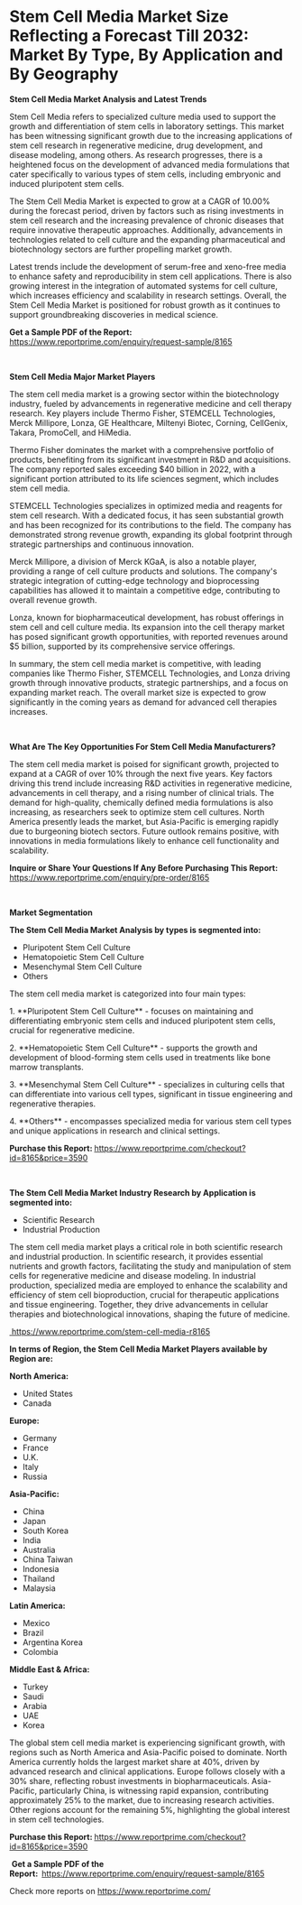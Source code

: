 <p><h1>Stem Cell Media Market Size Reflecting a Forecast Till 2032: Market By Type, By Application and By Geography</h1></p><p><strong>Stem Cell Media Market Analysis and Latest Trends</strong></p>
<p><p>Stem Cell Media refers to specialized culture media used to support the growth and differentiation of stem cells in laboratory settings. This market has been witnessing significant growth due to the increasing applications of stem cell research in regenerative medicine, drug development, and disease modeling, among others. As research progresses, there is a heightened focus on the development of advanced media formulations that cater specifically to various types of stem cells, including embryonic and induced pluripotent stem cells.</p><p>The Stem Cell Media Market is expected to grow at a CAGR of 10.00% during the forecast period, driven by factors such as rising investments in stem cell research and the increasing prevalence of chronic diseases that require innovative therapeutic approaches. Additionally, advancements in technologies related to cell culture and the expanding pharmaceutical and biotechnology sectors are further propelling market growth.</p><p>Latest trends include the development of serum-free and xeno-free media to enhance safety and reproducibility in stem cell applications. There is also growing interest in the integration of automated systems for cell culture, which increases efficiency and scalability in research settings. Overall, the Stem Cell Media Market is positioned for robust growth as it continues to support groundbreaking discoveries in medical science.</p></p>
<p><strong>Get a Sample PDF of the Report:&nbsp;</strong> <a href="https://www.reportprime.com/enquiry/request-sample/8165?utm_campaign=3012&utm_medium=2&utm_source=Github&utm_content=ia&utm_term=19032025&utm_id=stem-cell-media">https://www.reportprime.com/enquiry/request-sample/8165</a></p>
<p>&nbsp;</p>
<p><strong>Stem Cell Media Major Market Players</strong></p>
<p><p>The stem cell media market is a growing sector within the biotechnology industry, fueled by advancements in regenerative medicine and cell therapy research. Key players include Thermo Fisher, STEMCELL Technologies, Merck Millipore, Lonza, GE Healthcare, Miltenyi Biotec, Corning, CellGenix, Takara, PromoCell, and HiMedia. </p><p>Thermo Fisher dominates the market with a comprehensive portfolio of products, benefiting from its significant investment in R&D and acquisitions. The company reported sales exceeding $40 billion in 2022, with a significant portion attributed to its life sciences segment, which includes stem cell media.</p><p>STEMCELL Technologies specializes in optimized media and reagents for stem cell research. With a dedicated focus, it has seen substantial growth and has been recognized for its contributions to the field. The company has demonstrated strong revenue growth, expanding its global footprint through strategic partnerships and continuous innovation.</p><p>Merck Millipore, a division of Merck KGaA, is also a notable player, providing a range of cell culture products and solutions. The company's strategic integration of cutting-edge technology and bioprocessing capabilities has allowed it to maintain a competitive edge, contributing to overall revenue growth.</p><p>Lonza, known for biopharmaceutical development, has robust offerings in stem cell and cell culture media. Its expansion into the cell therapy market has posed significant growth opportunities, with reported revenues around $5 billion, supported by its comprehensive service offerings.</p><p>In summary, the stem cell media market is competitive, with leading companies like Thermo Fisher, STEMCELL Technologies, and Lonza driving growth through innovative products, strategic partnerships, and a focus on expanding market reach. The overall market size is expected to grow significantly in the coming years as demand for advanced cell therapies increases.</p></p>
<p>&nbsp;</p>
<p><strong>What Are The Key Opportunities For Stem Cell Media Manufacturers?</strong></p>
<p><p>The stem cell media market is poised for significant growth, projected to expand at a CAGR of over 10% through the next five years. Key factors driving this trend include increasing R&D activities in regenerative medicine, advancements in cell therapy, and a rising number of clinical trials. The demand for high-quality, chemically defined media formulations is also increasing, as researchers seek to optimize stem cell cultures. North America presently leads the market, but Asia-Pacific is emerging rapidly due to burgeoning biotech sectors. Future outlook remains positive, with innovations in media formulations likely to enhance cell functionality and scalability.</p></p>
<p><strong>Inquire or Share Your Questions If Any Before Purchasing This Report:</strong> <a href="https://www.reportprime.com/enquiry/pre-order/8165?utm_campaign=3012&utm_medium=2&utm_source=Github&utm_content=ia&utm_term=19032025&utm_id=stem-cell-media">https://www.reportprime.com/enquiry/pre-order/8165</a></p>
<p>&nbsp;</p>
<p><strong>Market Segmentation</strong></p>
<p><strong>The Stem Cell Media Market Analysis by types is segmented into:</strong></p>
<p><ul><li>Pluripotent Stem Cell Culture</li><li>Hematopoietic Stem Cell Culture</li><li>Mesenchymal Stem Cell Culture</li><li>Others</li></ul></p>
<p><p>The stem cell media market is categorized into four main types: </p><p>1. **Pluripotent Stem Cell Culture** - focuses on maintaining and differentiating embryonic stem cells and induced pluripotent stem cells, crucial for regenerative medicine.</p><p>2. **Hematopoietic Stem Cell Culture** - supports the growth and development of blood-forming stem cells used in treatments like bone marrow transplants.</p><p>3. **Mesenchymal Stem Cell Culture** - specializes in culturing cells that can differentiate into various cell types, significant in tissue engineering and regenerative therapies.</p><p>4. **Others** - encompasses specialized media for various stem cell types and unique applications in research and clinical settings.</p></p>
<p><strong>Purchase this Report:&nbsp;</strong><a href="https://www.reportprime.com/checkout?id=8165&price=3590&utm_campaign=3012&utm_medium=2&utm_source=Github&utm_content=ia&utm_term=19032025&utm_id=stem-cell-media">https://www.reportprime.com/checkout?id=8165&price=3590</a></p>
<p>&nbsp;</p>
<p><strong>The Stem Cell Media Market Industry Research by Application is segmented into:</strong></p>
<p><ul><li>Scientific Research</li><li>Industrial Production</li></ul></p>
<p><p>The stem cell media market plays a critical role in both scientific research and industrial production. In scientific research, it provides essential nutrients and growth factors, facilitating the study and manipulation of stem cells for regenerative medicine and disease modeling. In industrial production, specialized media are employed to enhance the scalability and efficiency of stem cell bioproduction, crucial for therapeutic applications and tissue engineering. Together, they drive advancements in cellular therapies and biotechnological innovations, shaping the future of medicine.</p></p>
<p><a href="https://www.reportprime.com/stem-cell-media-r8165?utm_campaign=3012&utm_medium=2&utm_source=Github&utm_content=ia&utm_term=19032025&utm_id=stem-cell-media">&nbsp;https://www.reportprime.com/stem-cell-media-r8165</a></p>
<p><strong>In terms of Region, the Stem Cell Media Market Players available by Region are:</strong></p>
<p>
    <p> <strong> North America: </strong>
        <ul>
            <li>United States</li>
            <li>Canada</li>
        </ul>
        </p> 
    <p> <strong> Europe: </strong>
        <ul>
            <li>Germany</li>
            <li>France</li>
            <li>U.K.</li>
            <li>Italy</li>
            <li>Russia</li>
        </ul>
        </p> 
    <p> <strong> Asia-Pacific: </strong>
        <ul>
            <li>China</li>
            <li>Japan</li>
            <li>South Korea</li>
            <li>India</li>
            <li>Australia</li>
            <li>China Taiwan</li>
            <li>Indonesia</li>
            <li>Thailand</li>
            <li>Malaysia</li>
        </ul>
        </p> 
    <p> <strong> Latin America: </strong>
        <ul>
            <li>Mexico</li>
            <li>Brazil</li>
            <li>Argentina Korea</li>
            <li>Colombia</li>
        </ul>
        </p> 
    <p> <strong> Middle East & Africa: </strong>
        <ul>
            <li>Turkey</li>
            <li>Saudi</li>
            <li>Arabia</li>
            <li>UAE</li>
            <li>Korea</li>
        </ul>
    </p>
    </p>
<p><p>The global stem cell media market is experiencing significant growth, with regions such as North America and Asia-Pacific poised to dominate. North America currently holds the largest market share at 40%, driven by advanced research and clinical applications. Europe follows closely with a 30% share, reflecting robust investments in biopharmaceuticals. Asia-Pacific, particularly China, is witnessing rapid expansion, contributing approximately 25% to the market, due to increasing research activities. Other regions account for the remaining 5%, highlighting the global interest in stem cell technologies.</p></p>
<p><strong>Purchase this Report: </strong><a href="https://www.reportprime.com/checkout?id=8165&price=3590&utm_campaign=3012&utm_medium=2&utm_source=Github&utm_content=ia&utm_term=19032025&utm_id=stem-cell-media">https://www.reportprime.com/checkout?id=8165&price=3590</a></p>
<p>&nbsp;<strong>Get a Sample PDF of the Report:&nbsp;&nbsp;</strong><a href="https://www.reportprime.com/enquiry/request-sample/8165?utm_campaign=3012&utm_medium=2&utm_source=Github&utm_content=ia&utm_term=19032025&utm_id=stem-cell-media">https://www.reportprime.com/enquiry/request-sample/8165</a></p>
<p><strong></strong></p>
<p>Check more reports on <a href="https://www.reportprime.com/?utm_campaign=3012&utm_medium=2&utm_source=Github&utm_content=ia&utm_term=19032025&utm_id=stem-cell-media">https://www.reportprime.com/</a></p>